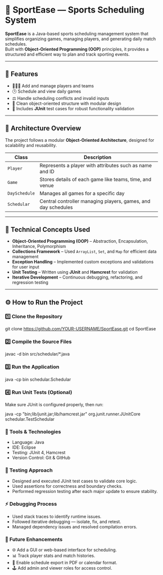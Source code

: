 # 🏅 SportEase — Sports Scheduling System

**SportEase** is a Java-based sports scheduling management system that simplifies organizing games, managing players, and generating daily match schedules.  
Built with **Object-Oriented Programming (OOP)** principles, it provides a structured and efficient way to plan and track sporting events.

---

## 🚀 Features
- 🧑‍🤝‍🧑 Add and manage players and teams  
- 🕒 Schedule and view daily games  
- ⚖️ Handle scheduling conflicts and invalid inputs  
- 🧩 Clean object-oriented structure with modular design  
- 🧪 Includes **JUnit** test cases for robust functionality validation  

---

## 🧩 Architecture Overview
The project follows a modular **Object-Oriented Architecture**, designed for scalability and reusability.

| Class | Description |
|--------|--------------|
| `Player` | Represents a player with attributes such as name and ID |
| `Game` | Stores details of each game like teams, time, and venue |
| `DaySchedule` | Manages all games for a specific day |
| `Schedular` | Central controller managing players, games, and day schedules |

---

## 🧠 Technical Concepts Used
- **Object-Oriented Programming (OOP)** – Abstraction, Encapsulation, Inheritance, Polymorphism  
- **Collections Framework** – Used `ArrayList`, `Set`, and `Map` for efficient data management  
- **Exception Handling** – Implemented custom exceptions and validations for user input  
- **Unit Testing** – Written using **JUnit** and **Hamcrest** for validation  
- **Iterative Development** – Continuous debugging, refactoring, and regression testing  

---

## ⚙️ How to Run the Project

### 1️⃣ Clone the Repository
git clone https://github.com/YOUR-USERNAME/SportEase.git
cd SportEase

### 2️⃣ Compile the Source Files
javac -d bin src/schedular/*.java

### 3️⃣ Run the Application
java -cp bin schedular.Schedular

### 4️⃣ Run Unit Tests (Optional)

Make sure JUnit is configured properly, then run:

java -cp "bin;lib/junit.jar;lib/hamcrest.jar" org.junit.runner.JUnitCore schedular.TestSchedular

### 🧰 Tools & Technologies

- Language: Java
- IDE: Eclipse
- Testing: JUnit 4, Hamcrest
- Version Control: Git & GitHub

### 🧪 Testing Approach

- Designed and executed JUnit test cases to validate core logic.
- Used assertions for correctness and boundary checks.
- Performed regression testing after each major update to ensure stability.

### ⚡ Debugging Process

- Used stack traces to identify runtime issues.
- Followed iterative debugging — isolate, fix, and retest.
- Managed dependency issues and resolved compilation errors.

### 🧩 Future Enhancements

- 🌐 Add a GUI or web-based interface for scheduling.
- 📊 Track player stats and match histories.
- 📅 Enable schedule export in PDF or calendar format.
- 🕹️ Add admin and viewer roles for access control.
